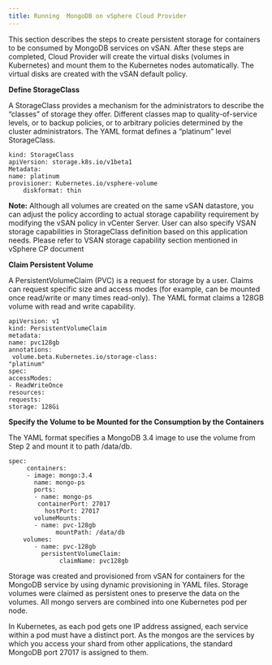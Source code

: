 ```yaml
---
title: Running  MongoDB on vSphere Cloud Provider 
--- 
```

				
This section describes the steps to create persistent storage for containers to be consumed by MongoDB services on vSAN. After these steps are completed, Cloud Provider will create the virtual disks (volumes in Kubernetes) and mount them to the Kubernetes nodes automatically. The virtual disks are created with the vSAN default policy. 
				
						
**Define StorageClass**
					
A StorageClass provides a mechanism for the administrators to describe the “classes” of storage they offer. Different classes map to quality-of-service levels, or to backup policies, or to arbitrary policies determined by the cluster administrators. The YAML format defines a “platinum” level StorageClass.
 
```						
kind: StorageClass
apiVersion: storage.k8s.io/v1beta1 
Metadata:
name: platinum
provisioner: Kubernetes.io/vsphere-volume
	diskformat: thin
```					
				
**Note:** Although all volumes are created on the same vSAN datastore, you can adjust the policy according to actual storage capability requirement by modifying the vSAN policy in vCenter Server. User can also specify VSAN storage capabilities in StorageClass definition based on this application needs. Please refer to VSAN storage capability section mentioned in vSphere CP document 
					
						
**Claim Persistent Volume**

A PersistentVolumeClaim (PVC) is a request for storage by a user. Claims can request specific size and access modes (for example, can be mounted once read/write or many times read-only). The YAML format claims a 128GB volume with read and write capability.

```						
apiVersion: v1
kind: PersistentVolumeClaim
metadata:
name: pvc128gb
annotations:
 volume.beta.Kubernetes.io/storage-class: 
"platinum"
spec:
accessModes:
- ReadWriteOnce
resources:
requests:
storage: 128Gi 
```
	
					
**Specify the Volume to be Mounted for the Consumption by the Containers**
						
The YAML format specifies a MongoDB 3.4 image to use the volume from Step 2 and mount it to path
/data/db.

```				
spec:
     containers:
     - image: mongo:3.4
       name: mongo-ps
       ports:
       - name: mongo-ps
        containerPort: 27017
          hostPort: 27017
       volumeMounts:
       - name: pvc-128gb
             mountPath: /data/db
    volumes:
       - name: pvc-128gb
         persistentVolumeClaim:
              claimName: pvc128gb 
```

Storage was created and provisioned from vSAN for containers for the MongoDB service by using dynamic provisioning in YAML files. Storage volumes were claimed as persistent ones to preserve the data on the volumes. All mongo servers are combined into one Kubernetes pod per node.

In Kubernetes, as each pod gets one IP address assigned, each service within a pod must have a distinct port. As the mongos are the services by which you access your shard from other applications, the standard MongoDB port 27017 is assigned to them. 				
	
		 	 	 		
			
			
						 					
				
			
		
				
			
		
			
			
		
 
					 					
				
	
